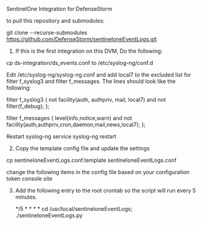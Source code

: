 SentinelOne Integration for DefenseStorm

to pull this repository and submodules:

git clone --recurse-submodules https://github.com/DefenseStorm/sentineloneEventLogs.git

1. If this is the first integration on this DVM, Do the following:

  cp ds-integration/ds_events.conf to /etc/syslog-ng/conf.d

  Edit /etc/syslog-ng/syslog-ng.conf and add local7 to the excluded list for filter f_syslog3 and filter f_messages. The lines should look like the following:

  filter f_syslog3 { not facility(auth, authpriv, mail, local7) and not filter(f_debug); };

  filter f_messages { level(info,notice,warn) and not facility(auth,authpriv,cron,daemon,mail,news,local7); };


  Restart syslog-ng
    service syslog-ng restart

2. Copy the template config file and update the settings

  cp sentineloneEventLogs.conf.template sentineloneEventLogs.conf

  change the following items in the config file based on your configuration
	token
	console
	site

3. Add the following entry to the root crontab so the script will run every
   5 minutes.

   */5 * * * * cd /usr/local/sentineloneEventLogs; ./sentineloneEventLogs.py
